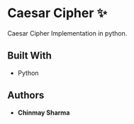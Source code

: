 # Caesar Cipher :sparkles:

Caesar Cipher Implementation in python.

## Built With

* Python

## Authors

* **Chinmay Sharma**